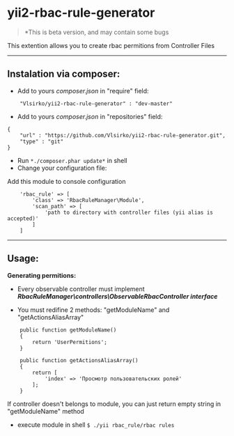 
**yii2-rbac-rule-generator**
=======

> *This is beta version, and may contain some bugs

This extention allows you to create rbac permitions from Controller Files

----------

**Instalation via composer:**
-----------------------------

 * Add to yours *composer.json* in "require" field:
```
	"Vlsirko/yii2-rbac-rule-generator" : "dev-master"
```
 * Add to yours *composer.json* in "repositories" field:
```
{
	"url" : "https://github.com/Vlsirko/yii2-rbac-rule-generator.git",
	"type" : "git"
}
```
 * Run `*./composer.phar update*` in shell
 * Change your configuration file:


Add this module to console configuration

```  
    'rbac_rule' => [
		'class' => 'RbacRuleManager\Module',
		'scan_path' => [
			'path to directory with controller files (yii alias is accepted)'
		]
	]
```	


----------

**Usage:**
----------

**Generating permitions:**
* Every observable controller must implement **_RbacRuleManager\controllers\ObservableRbacController interface_**

* You must redifine 2 methods: "getModuleName" and "getActionsAliasArray"
```
	public function getModuleName()
	{
		return 'UserPermitions';
	}
	
	public function getActionsAliasArray()
	{
		return [
			'index' => 'Просмотр пользовательских ролей'
		];
	}
```
If controller doesn't belongs to module, you can just return empty string in "getModuleName" method

* execute module in shell `$ ./yii rbac_rule/rbac rules`
 